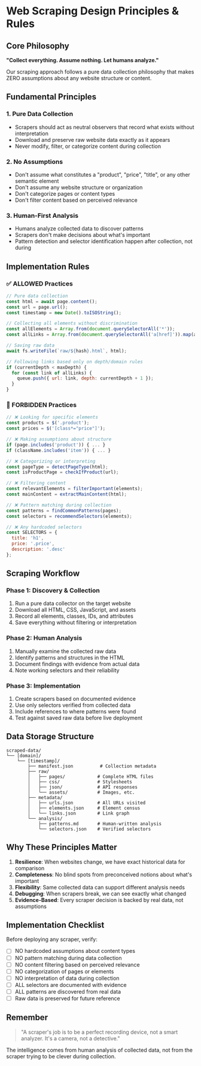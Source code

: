 # Web Scraping Design Principles & Rules

## Core Philosophy

**"Collect everything. Assume nothing. Let humans analyze."**

Our scraping approach follows a pure data collection philosophy that makes ZERO assumptions about any website structure or content.

## Fundamental Principles

### 1. Pure Data Collection
- Scrapers should act as neutral observers that record what exists without interpretation
- Download and preserve raw website data exactly as it appears
- Never modify, filter, or categorize content during collection

### 2. No Assumptions
- Don't assume what constitutes a "product", "price", "title", or any other semantic element
- Don't assume any website structure or organization
- Don't categorize pages or content types
- Don't filter content based on perceived relevance

### 3. Human-First Analysis
- Humans analyze collected data to discover patterns
- Scrapers don't make decisions about what's important
- Pattern detection and selector identification happen after collection, not during

## Implementation Rules

### ✅ ALLOWED Practices

```javascript
// Pure data collection
const html = await page.content();
const url = page.url();
const timestamp = new Date().toISOString();

// Collecting all elements without discrimination
const allElements = Array.from(document.querySelectorAll('*'));
const allLinks = Array.from(document.querySelectorAll('a[href]')).map(a => a.href);

// Saving raw data
await fs.writeFile(`raw/${hash}.html`, html);

// Following links based only on depth/domain rules
if (currentDepth < maxDepth) {
  for (const link of allLinks) {
    queue.push({ url: link, depth: currentDepth + 1 });
  }
}
```

### 🚫 FORBIDDEN Practices

```javascript
// ❌ Looking for specific elements
const products = $('.product');
const prices = $('[class*="price"]');

// ❌ Making assumptions about structure
if (page.includes('product')) { ... }
if (className.includes('item')) { ... }

// ❌ Categorizing or interpreting
const pageType = detectPageType(html);
const isProductPage = checkIfProduct(url);

// ❌ Filtering content
const relevantElements = filterImportant(elements);
const mainContent = extractMainContent(html);

// ❌ Pattern matching during collection
const patterns = findCommonPatterns(pages);
const selectors = recommendSelectors(elements);

// ❌ Any hardcoded selectors
const SELECTORS = {
  title: 'h1',
  price: '.price',
  description: '.desc'
};
```

## Scraping Workflow

### Phase 1: Discovery & Collection
1. Run a pure data collector on the target website
2. Download all HTML, CSS, JavaScript, and assets
3. Record all elements, classes, IDs, and attributes
4. Save everything without filtering or interpretation

### Phase 2: Human Analysis
1. Manually examine the collected raw data
2. Identify patterns and structures in the HTML
3. Document findings with evidence from actual data
4. Note working selectors and their reliability

### Phase 3: Implementation
1. Create scrapers based on documented evidence
2. Use only selectors verified from collected data
3. Include references to where patterns were found
4. Test against saved raw data before live deployment

## Data Storage Structure

```
scraped-data/
└── [domain]/
    └── [timestamp]/
        ├── manifest.json          # Collection metadata
        ├── raw/
        │   ├── pages/            # Complete HTML files
        │   ├── css/              # Stylesheets
        │   ├── json/             # API responses
        │   └── assets/           # Images, etc.
        ├── metadata/
        │   ├── urls.json         # All URLs visited
        │   ├── elements.json     # Element census
        │   └── links.json        # Link graph
        └── analysis/
            ├── patterns.md       # Human-written analysis
            └── selectors.json    # Verified selectors
```

## Why These Principles Matter

1. **Resilience**: When websites change, we have exact historical data for comparison
2. **Completeness**: No blind spots from preconceived notions about what's important
3. **Flexibility**: Same collected data can support different analysis needs
4. **Debugging**: When scrapers break, we can see exactly what changed
5. **Evidence-Based**: Every scraper decision is backed by real data, not assumptions

## Implementation Checklist

Before deploying any scraper, verify:

- [ ] NO hardcoded assumptions about content types
- [ ] NO pattern matching during data collection
- [ ] NO content filtering based on perceived relevance
- [ ] NO categorization of pages or elements
- [ ] NO interpretation of data during collection
- [ ] ALL selectors are documented with evidence
- [ ] ALL patterns are discovered from real data
- [ ] Raw data is preserved for future reference

## Remember

> "A scraper's job is to be a perfect recording device, not a smart analyzer. It's a camera, not a detective."

The intelligence comes from human analysis of collected data, not from the scraper trying to be clever during collection.